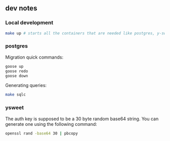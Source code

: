 ## dev notes

### Local development

```bash
make up # starts all the containers that are needed like postgres, y-sweet, ollama
```

### postgres

Migration quick commands:

```bash
goose up
goose redo
goose down
```

Generating queries:

```bash
make sqlc
```

### ysweet

The auth key is supposed to be a 30 byte random base64 string. You can generate one using the following command:

```bash
openssl rand -base64 30 | pbcopy
```
